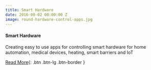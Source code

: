 ```yaml
---
title: Smart Hardware
date: 2016-08-02 00:00:00 Z
image: round-hardware-control-apps.jpg
---
```


#### Smart Hardware

Creating easy to use apps for controlling smart hardware for home automation, medical devices, heating, smart barriers and IoT

[Read More](/medicaldevices-and-iot-apps/){: .btn .btn-lg .btn-border }